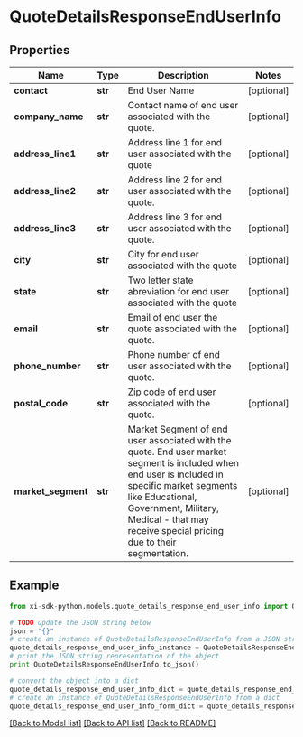 # QuoteDetailsResponseEndUserInfo


## Properties

Name | Type | Description | Notes
------------ | ------------- | ------------- | -------------
**contact** | **str** | End User Name | [optional] 
**company_name** | **str** | Contact name  of end user associated with the quote. | [optional] 
**address_line1** | **str** | Address line 1 for end user associated with the quote | [optional] 
**address_line2** | **str** | Address line 2 for end user associated with the quote. | [optional] 
**address_line3** | **str** | Address line 3 for end user associated with the quote. | [optional] 
**city** | **str** | City for end user associated with the quote | [optional] 
**state** | **str** | Two letter state abreviation for end user associated with the quote | [optional] 
**email** | **str** | Email of end user the quote associated with the quote. | [optional] 
**phone_number** | **str** | Phone number of end user associated with the quote. | [optional] 
**postal_code** | **str** | Zip code of end user associated with the quote. | [optional] 
**market_segment** | **str** | Market Segment of end user associated with the quote. End user market segment is included when end user is included in specific market segments like Educational, Government, Military, Medical - that may receive special pricing due to their segmentation. | [optional] 

## Example

```python
from xi-sdk-python.models.quote_details_response_end_user_info import QuoteDetailsResponseEndUserInfo

# TODO update the JSON string below
json = "{}"
# create an instance of QuoteDetailsResponseEndUserInfo from a JSON string
quote_details_response_end_user_info_instance = QuoteDetailsResponseEndUserInfo.from_json(json)
# print the JSON string representation of the object
print QuoteDetailsResponseEndUserInfo.to_json()

# convert the object into a dict
quote_details_response_end_user_info_dict = quote_details_response_end_user_info_instance.to_dict()
# create an instance of QuoteDetailsResponseEndUserInfo from a dict
quote_details_response_end_user_info_form_dict = quote_details_response_end_user_info.from_dict(quote_details_response_end_user_info_dict)
```
[[Back to Model list]](../README.md#documentation-for-models) [[Back to API list]](../README.md#documentation-for-api-endpoints) [[Back to README]](../README.md)



